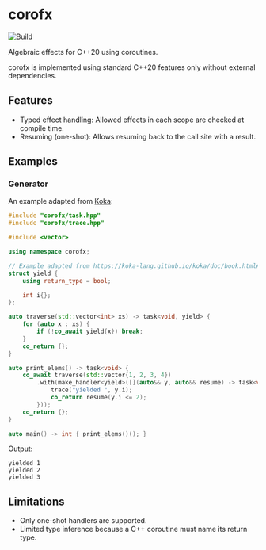 # corofx

[![Build](https://github.com/vchlin/corofx/actions/workflows/build.yml/badge.svg?branch=main)](https://github.com/vchlin/corofx/actions/workflows/build.yml?query=branch%3Amain)

Algebraic effects for C++20 using coroutines.

corofx is implemented using standard C++20 features only without external dependencies.

## Features

- Typed effect handling: Allowed effects in each scope are checked at compile time.
- Resuming (one-shot): Allows resuming back to the call site with a result.

## Examples

### Generator

An example adapted from [Koka](https://koka-lang.github.io/koka/doc/book.html#why-handlers):
```C++
#include "corofx/task.hpp"
#include "corofx/trace.hpp"

#include <vector>

using namespace corofx;

// Example adapted from https://koka-lang.github.io/koka/doc/book.html#why-handlers.
struct yield {
    using return_type = bool;

    int i{};
};

auto traverse(std::vector<int> xs) -> task<void, yield> {
    for (auto x : xs) {
        if (!co_await yield{x}) break;
    }
    co_return {};
}

auto print_elems() -> task<void> {
    co_await traverse(std::vector{1, 2, 3, 4})
        .with(make_handler<yield>([](auto&& y, auto&& resume) -> task<void> {
            trace("yielded ", y.i);
            co_return resume(y.i <= 2);
        }));
    co_return {};
}

auto main() -> int { print_elems()(); }
```

Output:
```
yielded 1
yielded 2
yielded 3
```

## Limitations

- Only one-shot handlers are supported.
- Limited type inference because a C++ coroutine must name its return type.
